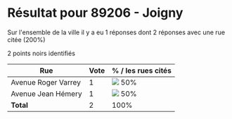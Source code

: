 # Résultat pour 89206 - Joigny

Sur l'ensemble de la ville il y a eu 1 réponses dont 2 réponses avec une rue citée (200%)

2 points noirs identifiés

| Rue | Vote | % / les rues cités|
|-----|------|-------------------|
| Avenue Roger Varrey | 1 | <img src="../../img/bar_50.gif" />&nbsp;50%|
| Avenue Jean Hémery | 1 | <img src="../../img/bar_50.gif" />&nbsp;50%|
| **Total** | 2 | 100%|

